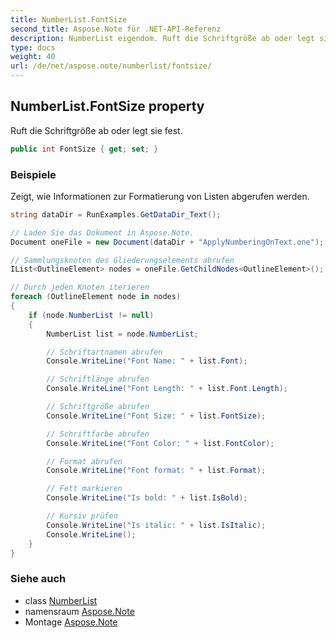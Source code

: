 ```yaml
---
title: NumberList.FontSize
second_title: Aspose.Note für .NET-API-Referenz
description: NumberList eigendom. Ruft die Schriftgröße ab oder legt sie fest.
type: docs
weight: 40
url: /de/net/aspose.note/numberlist/fontsize/
---
```

## NumberList.FontSize property

Ruft die Schriftgröße ab oder legt sie fest.

```csharp
public int FontSize { get; set; }
```

### Beispiele

Zeigt, wie Informationen zur Formatierung von Listen abgerufen werden.

```csharp
string dataDir = RunExamples.GetDataDir_Text();

// Laden Sie das Dokument in Aspose.Note.
Document oneFile = new Document(dataDir + "ApplyNumberingOnText.one");

// Sammlungsknoten des Gliederungselements abrufen
IList<OutlineElement> nodes = oneFile.GetChildNodes<OutlineElement>();

// Durch jeden Knoten iterieren
foreach (OutlineElement node in nodes)
{
    if (node.NumberList != null)
    {
        NumberList list = node.NumberList;

        // Schriftartnamen abrufen
        Console.WriteLine("Font Name: " + list.Font);

        // Schriftlänge abrufen
        Console.WriteLine("Font Length: " + list.Font.Length);

        // Schriftgröße abrufen
        Console.WriteLine("Font Size: " + list.FontSize);

        // Schriftfarbe abrufen
        Console.WriteLine("Font Color: " + list.FontColor);

        // Format abrufen
        Console.WriteLine("Font format: " + list.Format);

        // Fett markieren
        Console.WriteLine("Is bold: " + list.IsBold);

        // Kursiv prüfen
        Console.WriteLine("Is italic: " + list.IsItalic);
        Console.WriteLine();
    }
}
```

### Siehe auch

* class [NumberList](../)
* namensraum [Aspose.Note](../../numberlist/)
* Montage [Aspose.Note](../../../)


